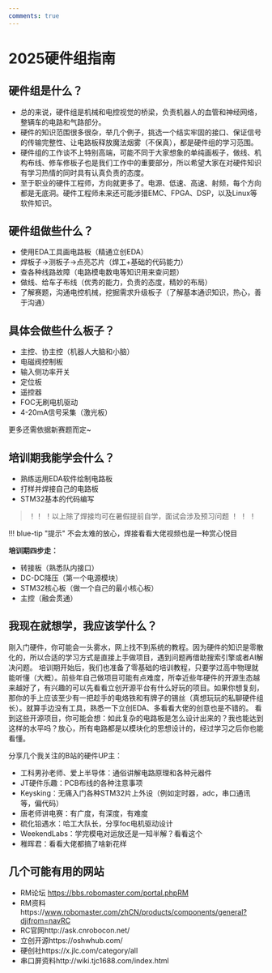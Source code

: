 ```yaml
---
comments: true
---
```

# 2025硬件组指南

## 硬件组是什么？
- 总的来说，硬件组是机械和电控视觉的桥梁，负责机器人的血管和神经网络，整辆车的电路和气路部分。
- 硬件的知识范围很多很杂，举几个例子，挑选一个结实牢固的接口、保证信号的传输完整性、让电路板释放魔法烟雾（不保真），都是硬件组的学习范围。
- 硬件组的工作谈不上特别高端，可能不同于大家想象的单纯画板子，做线、机构布线、修车修板子也是我们工作中的重要部分，所以希望大家在对硬件知识有学习热情的同时具有认真负责的态度。
- 至于职业的硬件工程师，方向就更多了。电源、低速、高速、射频，每个方向都是无底洞。硬件工程师未来还可能涉猎EMC、FPGA、DSP，以及Linux等软件知识。

## 硬件组做些什么？

- 使用EDA工具画电路板（精通立创EDA）
- 焊板子->测板子->点亮芯片（焊工+基础的代码能力）
- 查各种线路故障（电路模电数电等知识用来查问题）
- 做线、给车子布线（优秀的能力，负责的态度，精妙的布局）
- 了解赛题，沟通电控机械，挖掘需求升级板子（了解基本通识知识，热心，善于沟通）

## 具体会做些什么板子？
- 主控、协主控（机器人大脑和小脑）
- 电磁阀控制板
- 输入侧功率开关
- 定位板
- 遥控器
- FOC无刷电机驱动
- 4-20mA信号采集（激光板）

更多还需依据新赛题而定~

## 培训期我能学会什么？

- 熟练运用EDA软件绘制电路板
- 打样并焊接自己的电路板
- STM32基本的代码编写

> ！！ ！以上除了焊接均可在暑假提前自学，面试会涉及预习问题 ！ ！ ！

!!! blue-tip  "提示"
    不会太难的放心，焊接看看大佬视频也是一种赏心悦目


**培训期四步走：**

- 转接板（熟悉队内接口）
- DC-DC降压（第一个电源模块）
- STM32核心板（做一个自己的最小核心板）
- 主控（融会贯通）

## 我现在就想学，我应该学什么？

刚入门硬件，你可能会一头雾水，网上找不到系统的教程。因为硬件的知识是零散化的，所以合适的学习方式是直接上手做项目，遇到问题再借助搜索引擎或者AI解决问题。
培训期开始后，我们也准备了零基础的培训教程，只要学过高中物理就能听懂（大概）。前些年自己做项目可能有点难度，所幸近些年硬件的开源生态越来越好了，有兴趣的可以先看看立创开源平台有什么好玩的项目。如果你想复刻，那你的手上应该至少有一把趁手的电烙铁和有牌子的锡丝（真想玩玩的私聊硬件组长）。就算手边没有工具，熟悉一下立创EDA、多看看大佬的创意也是不错的。
看到这些开源项目，你可能会想：如此复杂的电路板是怎么设计出来的？我也能达到这样的水平吗？放心，所有电路都是以模块化的思想设计的，经过学习之后你也能看懂。

分享几个我关注的B站的硬件UP主：

- 工科男孙老师、爱上半导体：通俗讲解电路原理和各种元器件
- JT硬件乐趣：PCB布线的各种注意事项
- Keysking：无痛入门各种STM32片上外设（例如定时器，adc，串口通讯等，偏代码）
- 唐老师讲电赛：有广度，有深度，有难度
- 硫化铅遇水：哈工大队长，分享foc电机驱动设计
- WeekendLabs：学完模电对运放还是一知半解？看看这个
- 稚晖君：看看大佬都搞了啥新花样

## 几个可能有用的网站

- RM论坛 https://bbs.robomaster.com/portal.phpRM
- RM资料https://www.robomaster.com/zhCN/products/components/general?djifrom=navRC 
- RC官网http://ask.cnrobocon.net/
- 立创开源https://oshwhub.com/
- 硬创社https://x.jlc.com/category/all
- 串口屏资料http://wiki.tjc1688.com/index.html
